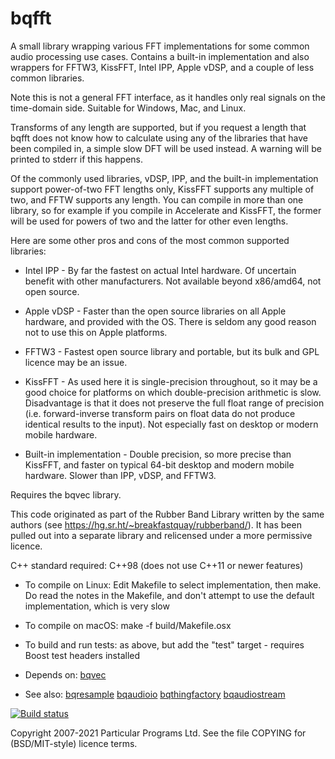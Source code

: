 
bqfft
=====

A small library wrapping various FFT implementations for some common
audio processing use cases. Contains a built-in implementation and
also wrappers for FFTW3, KissFFT, Intel IPP, Apple vDSP, and a couple
of less common libraries.

Note this is not a general FFT interface, as it handles only real
signals on the time-domain side. Suitable for Windows, Mac, and Linux.

Transforms of any length are supported, but if you request a length
that bqfft does not know how to calculate using any of the libraries
that have been compiled in, a simple slow DFT will be used instead. A
warning will be printed to stderr if this happens.

Of the commonly used libraries, vDSP, IPP, and the built-in
implementation support power-of-two FFT lengths only, KissFFT supports
any multiple of two, and FFTW supports any length. You can compile in
more than one library, so for example if you compile in Accelerate and
KissFFT, the former will be used for powers of two and the latter for
other even lengths.

Here are some other pros and cons of the most common supported
libraries:

 * Intel IPP - By far the fastest on actual Intel hardware. Of
   uncertain benefit with other manufacturers. Not available beyond
   x86/amd64, not open source.

 * Apple vDSP - Faster than the open source libraries on all Apple
   hardware, and provided with the OS. There is seldom any good reason
   not to use this on Apple platforms.
 
 * FFTW3 - Fastest open source library and portable, but its bulk and
   GPL licence may be an issue.
 
 * KissFFT - As used here it is single-precision throughout, so it may
   be a good choice for platforms on which double-precision arithmetic
   is slow. Disadvantage is that it does not preserve the full float
   range of precision (i.e. forward-inverse transform pairs on float
   data do not produce identical results to the input). Not especially
   fast on desktop or modern mobile hardware.

 * Built-in implementation - Double precision, so more precise than
   KissFFT, and faster on typical 64-bit desktop and modern mobile
   hardware. Slower than IPP, vDSP, and FFTW3.

Requires the bqvec library.

This code originated as part of the Rubber Band Library written by the
same authors (see https://hg.sr.ht/~breakfastquay/rubberband/).
It has been pulled out into a separate library and relicensed under a
more permissive licence.

C++ standard required: C++98 (does not use C++11 or newer features)

 * To compile on Linux: Edit Makefile to select implementation, then make.
   Do read the notes in the Makefile, and don't attempt to use the default
   implementation, which is very slow
   
 * To compile on macOS: make -f build/Makefile.osx

 * To build and run tests: as above, but add the "test" target -
   requires Boost test headers installed

 * Depends on: [bqvec](https://hg.sr.ht/~breakfastquay/bqvec)

 * See also: [bqresample](https://hg.sr.ht/~breakfastquay/bqresample) [bqaudioio](https://hg.sr.ht/~breakfastquay/bqaudioio) [bqthingfactory](https://hg.sr.ht/~breakfastquay/bqthingfactory) [bqaudiostream](https://hg.sr.ht/~breakfastquay/bqaudiostream)

[![Build status](https://builds.sr.ht/~breakfastquay/bqfft.svg)](https://builds.sr.ht/~breakfastquay/bqfft?)

Copyright 2007-2021 Particular Programs Ltd. See the file COPYING for
(BSD/MIT-style) licence terms.
